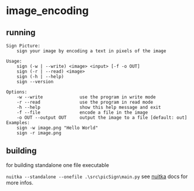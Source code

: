 # image_encoding

## running
```
Sign Picture:
    sign your image by encoding a text in pixels of the image

Usage:
    sign (-w | --write) <image> <input> [-f -o OUT]
    sign (-r | --read) <image>
    sign (-h | --help)
    sign --version

Options:
    -w --write              use the program in write mode
    -r --read               use the program in read mode
    -h --help               show this help message and exit
    -f --file               encode a file in the image
    -o OUT --output OUT     output the image to a file [default: out]
Examples:
    sign -w image.png "Hello World"
    sign -r image.png
```

## building
for building standalone one file executable

`nuitka --standalone --onefile .\src\picSign\main.py`
see [nuitka](https://nuitka.net/docs/latest/UserGuide/GUI.html#standalone-mode) docs for more infos.